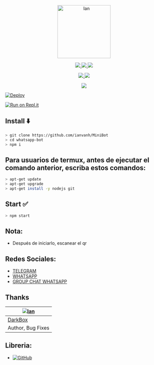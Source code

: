 <div align="center">
<img src="https://raw.githubusercontent.com/DrkBotBase/WhatsAsenaDuplicated/master/media/gif/PicsArt_07-18-06.46.26.jpg" alt="Ian" width="170" />

</div>

<p align="center">
  <a href="https://github.com/ianvanh/MiniBot/fork">
    <img src="https://img.shields.io/github/forks/ianvanh/MiniBot?label=Fork&style=social">
  </a>
  <a href="https://github.com/ianvanh/MiniBot/stargazers">
    <img src="https://img.shields.io/github/stars/ianvanh/MiniBot?style=social">
  </a>
  <a href="https://github.com/ianvanh/MiniBot/commits/main">
    <img src="https://img.shields.io/github/commit-activity/m/ianvanh/MiniBot?style=social">
  </a>
</p>

<p align="center">
  <a href="httsp://github.com/ianvanh/MiniBot">
    <img src="https://img.shields.io/github/repo-size/ianvanh/MiniBot?color=purple&label=Peso%20Repositorio&style=plastic">

  </a>
  <a href="https://github.com/ianvanh/MiniBot">
    <img src="https://img.shields.io/github/languages/top/ianvanh/MiniBot?color=yellow&label=Javascript&style=plastic">

  </a>
</p>

<p align="center">
  <a href="https://github.com/ianvanh">
    <img src="https://img.shields.io/static/v1?label=Author&message=Ian&color=purple&style=plastic">

  </a>
</p>

[![Deploy](https://www.herokucdn.com/deploy/button.svg)](https://heroku.com/deploy?template=https://github.com/ianvanh/MiniBot/)

[![Run on Repl.it](https://repl.it/badge/github/DarkBox1522/MiniBot)](https://repl.it/github/ianvanh/MiniBot)


## Install ⬇️
```bash
> git clone https://github.com/ianvanh/MiniBot
> cd whatsapp-bot
> npm i
```

## Para usuarios de termux, antes de ejecutar el comando anterior, escriba estos comandos:
```bash
> apt-get update
> apt-get upgrade
> apt-get install -y nodejs git
```

<!--
#### Cambiar datos en: `config.json` 
##### Register in <b>[#](https://#)</b> to get apiKey then enter to key in `config.json`
-->

## Start ✅
```bash
> npm start
```
## Nota:
* Después de iniciarlo, escanear el qr

## Redes Sociales:
- [TELEGRAM](https://t.me/dark1522)
- [WHATSAPP](http://wa.me/573508770421)
- [GROUP CHAT WHATSAPP](https://chat.whatsapp.com/GxjXaj3SxNDAWh8oMQ5bkg)

## Thanks
[![Ian](https://github.com/ianvanh.png?size=150)](#) |
----|
[DarkBox](https://t.me/Dark1522) |
Author, Bug Fixes |

## Libreria:
* <a href="https://github.com/adiwajshing/Baileys"><img alt="GitHub" src="https://img.shields.io/badge/@adiwajshing/Baileys%20-%23121011.svg?style=flat-square&logo=npm&color=white"/></a>